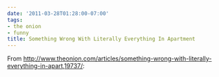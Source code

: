 ```yaml
---
date: '2011-03-28T01:28:00-07:00'
tags:
- the onion
- funny
title: Something Wrong With Literally Everything In Apartment
---
```


From http://www.theonion.com/articles/something-wrong-with-literally-everything-in-apart,19737/:

